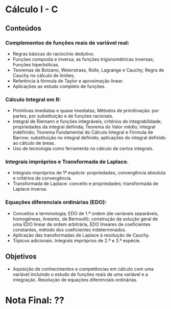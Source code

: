 # Cálculo I - C

## Conteúdos
### Complementos de funções reais de variável real: 
* Regras básicas do raciocínio dedutivo. 
* Funções composta e inversa; as funções trigonométricas inversas; Funções hiperbólicas.
* Teoremas de Bolzano, Weierstrass, Rolle, Lagrange e Cauchy; Regra de Cauchy no cálculo de limites;
* Referência à fórmula de Taylor e aproximação linear. 
* Aplicações ao estudo completo de funções. 

### Cálculo Integral em R: 
* Primitivas imediatas e quase imediatas; Métodos de primitivação: por partes, por substituição e de funções racionais.
* Integral de Riemann e funções integráveis; critérios de integrabilidade; propriedades da integral definida; Teorema do Valor médio; integral indefinido; Teorema Fundamental do Cálculo Integral e Fórmula de Barrow; substituição no integral definido; aplicações do integral definido ao cálculo de áreas. 
* Uso de tecnologia como ferramenta no cálculo de certos integrais.

### Integrais impróprios e Transformada de Laplace. 
* Integrais impróprios de 1ª espécie: propriedades, convergência absoluta e critérios de convergência.
* Transformada de Laplace: conceito e propriedades; transformada de Laplace inversa.

### Equações diferenciais ordinárias (EDO): 
* Conceitos e terminologia; EDO de 1.ª ordem (de variáveis separáveis, homogéneas, lineares, de Bernoulli); construção da solução geral de uma EDO linear de ordem arbitrária, EDO lineares de coeficientes constantes, método dos coeficientes indeterminados.
* Aplicação das transformadas de Laplace à resolução de Cauchy.
* Tópicos adicionais. Integrais impróprios de 2.ª e 3.ª espécie.

## Objetivos
* Aquisição de conhecimentos e competências em cálculo com uma variável incluindo o estudo de funções reais de uma variável e a integração. Resolução de equações diferenciais ordinárias.

# Nota Final: ??
